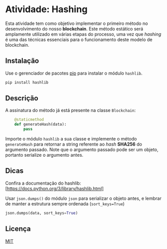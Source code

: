 # Atividade: Hashing

Esta atividade tem como objetivo implementar o primeiro método no desenvolvimento do nosso **blockchain**. Este método estático será amplamente utilizado em várias etapas do processo, uma vez que *hashing* é uma das técnicas essenciais para o funcionamento deste modelo de blockchain.

## Instalação

Use o gerenciador de pacotes [pip](https://pip.pypa.io/en/stable/) para instalar o módulo `hashlib`.

```bash
pip install hashlib
```

## Descrição

A assinatura do método já está presente na classe `Blockchain`:

```python
    @staticmethod
    def generateHash(data):
        pass
```

Importe o módulo `hashlib` a sua classe e implemente o método `generateHash` para retornar a string referente ao *hash* **SHA256** do argumento passado. Note que o argumento passado pode ser um objeto, portanto serialize o argumento antes.

## Dicas

Confira a documentação do hashlib: [https://docs.python.org/3/library/hashlib.html]

Usar `json.dumps()` do módulo `json` para serializar o objeto antes, e lembrar de manter a estrutura sempre ordenada (`sort_keys=True`)

```python
json.dumps(data, sort_keys=True)
```

## Licença
[MIT](https://choosealicense.com/licenses/mit/)
